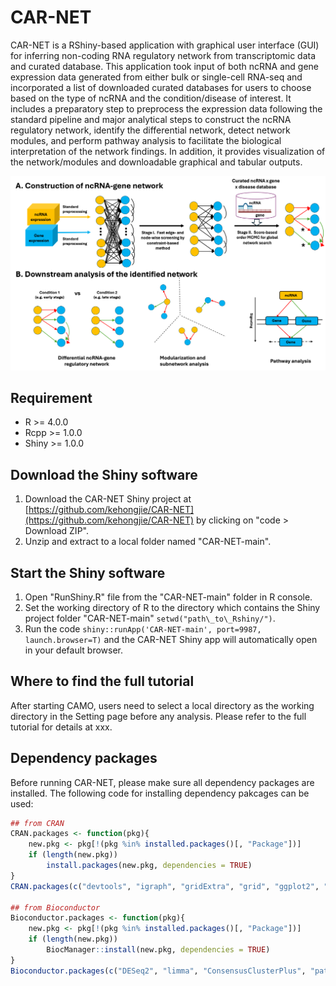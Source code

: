 # CAR-NET
CAR-NET is a RShiny-based application with graphical user interface (GUI) for inferring non-coding RNA regulatory network from transcriptomic data and curated database. This application took input of both ncRNA and gene expression data generated from either bulk or single-cell RNA-seq and incorporated a list of downloaded curated databases for users to choose based on the type of ncRNA and the condition/disease of interest. It includes a preparatory step to preprocess the expression data following the standard pipeline and major analytical steps to construct the ncRNA regulatory network, identify the differential network, detect network modules, and perform pathway analysis to facilitate the biological interpretation of the network findings. In addition, it provides visualization of the network/modules and downloadable graphical and tabular outputs. 

![Alt text](./flowchart.png)



## Requirement
* R >= 4.0.0
* Rcpp >= 1.0.0
* Shiny >= 1.0.0

## Download the Shiny software
1. Download the CAR-NET Shiny project at [https://github.com/kehongjie/CAR-NET](https://github.com/kehongjie/CAR-NET) by clicking on "code > Download ZIP".
2. Unzip and extract to a local folder named "CAR-NET-main".

## Start the Shiny software
1. Open "RunShiny.R" file from the "CAR-NET-main" folder in R console.
2. Set the working directory of R to the directory which contains the Shiny project folder "CAR-NET-main" `setwd("path\_to\_Rshiny/")`.
3. Run the code `shiny::runApp('CAR-NET-main', port=9987, launch.browser=T)` and the CAR-NET Shiny app will automatically open in your default browser.

## Where to find the full tutorial 
After starting CAMO, users need to select a local directory as the working directory in the Setting page before any analysis. Please refer to the full tutorial for details at xxx.

## Dependency packages 
Before running CAR-NET, please make sure all dependency packages are installed. The following code for installing dependency pakcages can be used:
```R
## from CRAN
CRAN.packages <- function(pkg){
    new.pkg <- pkg[!(pkg %in% installed.packages()[, "Package"])]
    if (length(new.pkg)) 
        install.packages(new.pkg, dependencies = TRUE)
}
CRAN.packages(c("devtools", "igraph", "gridExtra", "grid", "ggplot2", "gplots", "reticulate"))

## from Bioconductor
Bioconductor.packages <- function(pkg){
    new.pkg <- pkg[!(pkg %in% installed.packages()[, "Package"])]
    if (length(new.pkg)) 
        BiocManager::install(new.pkg, dependencies = TRUE)
}
Bioconductor.packages(c("DESeq2", "limma", "ConsensusClusterPlus", "pathview", "KEGGgraph", "KEGGREST", "org.Hs.eg.db", "org.Mm.eg.db", "org.Rn.eg.db", "org.Dm.eg.db", "reactome.db"))
```


